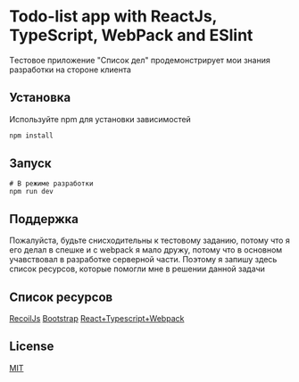 # Todo-list app with ReactJs, TypeScript, WebPack and ESlint

Tестовое приложение "Список дел" продемонстрирует мои знания разработки на стороне клиента

## Установка

Используйте npm для установки зависимостей

```bash
npm install
```

## Запуск

```
# В режиме разработки
npm run dev
```

## Поддержка

Пожалуйста, будьте снисходительны к тестовому заданию, потому что я его делал в спешке и с webpack я мало дружу, потому что в основном учавствовал в разработке серверной части. Поэтому я запишу здесь список ресурсов, которые помогли мне в решении данной задачи 

## Список ресурсов
[RecoilJs](https://recoiljs.org/docs/basic-tutorial/atoms)
[Bootstrap](https://getbootstrap.com/docs/5.1/components/spinners/)
[React+Typescript+Webpack](https://typescript-v2-294.vercel.app/docs/handbook/react-&-webpack.html)

## License

[MIT](https://choosealicense.com/licenses/mit/)